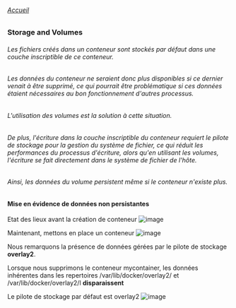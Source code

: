 ###### [Accueil](README.md)
### Storage and Volumes

###### Les fichiers créés dans un conteneur sont stockés par défaut dans une couche inscriptible de ce conteneur.
###### Les données du conteneur ne seraient donc plus disponibles si ce dernier venait à être supprimé, ce qui pourrait être problématique  si ces données étaient nécessaires au bon fonctionnement d'autres processus.
###### L'utilisation des volumes est la solution à cette situation.

###### De plus, l'écriture dans la couche inscriptible du conteneur requiert le pilote de stockage pour la gestion du système de fichier, ce qui réduit les performances du processus d'écriture, alors qu'en utilisant les volumes, l'écriture se fait directement dans le système de fichier de l'hôte.
###### Ainsi, les données du volume persistent même si le conteneur n'existe plus. 

#### Mise en évidence de données non persistantes
Etat des lieux avant la création de conteneur
![image](https://github.com/abiForSofteam/docker/assets/56606441/a10ccc40-e65d-48b4-8b5f-5fd4de6cc0bb)

Maintenant, mettons en place un conteneur
![image](https://github.com/abiForSofteam/docker/assets/56606441/0e9e99fd-b175-42fa-9335-99ca21713cd5)

Nous remarquons la présence de données gérées par le pilote de stockage **overlay2**.

Lorsque nous supprimons le conteneur mycontainer, les données inhérentes dans les repertoires /var/lib/docker/overlay2/ et /var/lib/docker/overlay2/l **disparaissent**



Le pilote de stockage par défaut est overlay2
![image](https://github.com/abiForSofteam/docker/assets/56606441/d2d4fbc3-502f-4033-a1d1-a3d887375609)

